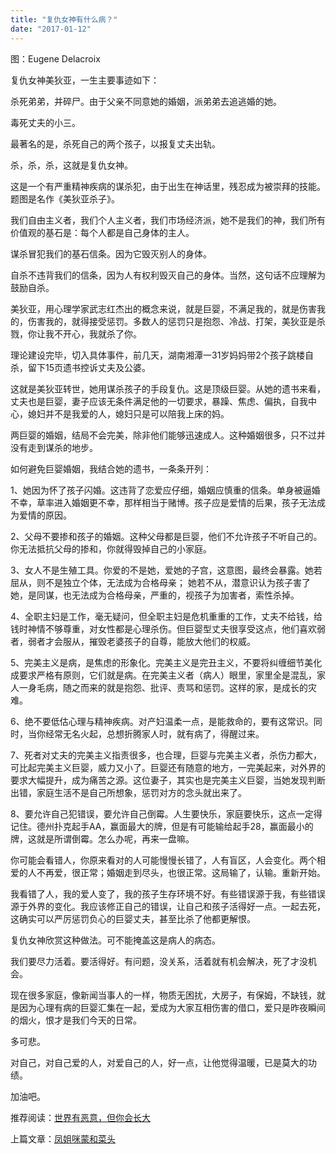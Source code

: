 ```yaml
---
title: "复仇女神有什么病？"
date: "2017-01-12"
---
```


图：Eugene Delacroix

复仇女神美狄亚，一生主要事迹如下：

杀死弟弟，并碎尸。由于父亲不同意她的婚姻，派弟弟去追逃婚的她。

毒死丈夫的小三。  

最著名的是，杀死自己的两个孩子，以报复丈夫出轨。

杀，杀，杀，这就是复仇女神。

这是一个有严重精神疾病的谋杀犯，由于出生在神话里，残忍成为被崇拜的技能。题图是名作《美狄亚杀子》。

我们自由主义者，我们个人主义者，我们市场经济派，她不是我们的神，我们所有价值观的基石是：每个人都是自己身体的主人。

谋杀冒犯我们的基石信条。因为它毁灭别人的身体。

自杀不违背我们的信条，因为人有权利毁灭自己的身体。当然，这句话不应理解为鼓励自杀。

美狄亚，用心理学家武志红杰出的概念来说，就是巨婴，不满足我的，就是伤害我的，伤害我的，就得接受惩罚。多数人的惩罚只是抱怨、冷战、打架，美狄亚是杀戮，你让我不开心，我就杀了你。

理论建设完毕，切入具体事件，前几天，湖南湘潭一31岁妈妈带2个孩子跳楼自杀，留下15页遗书控诉丈夫及公婆。

这就是美狄亚转世，她用谋杀孩子的手段复仇。这是顶级巨婴。从她的遗书来看，丈夫也是巨婴，妻子应该无条件满足他的一切要求，暴躁、焦虑、偏执，自我中心，媳妇并不是我爱的人，媳妇只是可以陪我上床的妈。

两巨婴的婚姻，结局不会完美，除非他们能够迅速成人。这种婚姻很多，只不过并没有走到谋杀的地步。

如何避免巨婴婚姻，我结合她的遗书，一条条开列：

1、她因为怀了孩子闪婚。这违背了恋爱应仔细，婚姻应慎重的信条。单身被逼婚不幸，草率进入婚姻更不幸，那样相当于赌博。孩子应是爱情的后果，孩子无法成为爱情的原因。

2、父母不要掺和孩子的婚姻。这种父母都是巨婴，他们不允许孩子不听自己的。你无法抵抗父母的掺和，你就得毁掉自己的小家庭。

3、女人不是生殖工具。你爱的不是她，爱她的子宫，这意图，最终会暴露。她若屈从，则不是独立个体，无法成为合格母亲； 她若不从，潜意识认为孩子害了她，是同谋，也无法成为合格母亲，严重的，视孩子为加害者，索性杀掉。

4、全职主妇是工作，毫无疑问，但全职主妇是危机重重的工作，丈夫不给钱，给钱时神情不够尊重，对女性都是心理杀伤。但巨婴型丈夫很享受这点，他们喜欢弱者，弱者才会服从，摧毁老婆孩子的自尊，能放大他们的权威。

5、完美主义是病，是焦虑的形象化。完美主义是完丑主义，不要将纠缠细节美化成要求严格有原则，它们就是病。在完美主义者（病人）眼里，家里全是混乱，家人一身毛病，随之而来的就是抱怨、批评、责骂和惩罚。这样的家，是成长的灾难。  

6、绝不要低估心理与精神疾病。对产妇温柔一点，是能救命的，要有这常识。同时，当你经常无名火起，总想折腾家人时，就有病了，得醒过来。

7、死者对丈夫的完美主义指责很多，也合理，巨婴与完美主义者，杀伤力都大，可比起完美主义巨婴，威力又小了。巨婴还有随意的地方，一完美起来，对外界的要求大幅提升，成为痛苦之源。这位妻子，其实也是完美主义巨婴，当她发现判断出错，家庭生活不是自己所想象，惩罚对方的念头就出来了。

8、要允许自己犯错误，要允许自己倒霉。人生要快乐，家庭要快乐，这点一定得记住。德州扑克起手AA，赢面最大的牌，但是有可能输给起手28，赢面最小的牌，这就是所谓倒霉。怎么办呢，再来一盘嘛。

你可能会看错人，你原来看对的人可能慢慢长错了，人有盲区，人会变化。两个相爱的人不再爱，很正常；婚姻走到尽头，也很正常。这局输了，认输。重新开始。

我看错了人，我的爱人变了，我的孩子生存环境不好。有些错误源于我，有些错误源于外界的变化。我应该修正自己的错误，让自己和孩子活得好一点。一起去死，这确实可以严厉惩罚负心的巨婴丈夫，甚至比杀了他都更解恨。

复仇女神欣赏这种做法。可不能掩盖这是病人的病态。  

我们要尽力活着。要活得好。有问题，没关系，活着就有机会解决，死了才没机会。

现在很多家庭，像新闻当事人的一样，物质无困扰，大房子，有保姆，不缺钱，就是因为心理有病的巨婴汇集在一起，爱成为大家互相伤害的借口，爱只是昨夜瞬间的烟火，恨才是我们今天的日常。

多可悲。

对自己，对自己爱的人，对爱自己的人，好一点，让他觉得温暖，已是莫大的功绩。

加油吧。

推荐阅读：[世界有恶意，但你会长大](http://mp.weixin.qq.com/s?__biz=MjM5NDU0Mjk2MQ==&mid=2651622603&idx=1&sn=cf042a4df21f089209800fe3254e0352&chksm=bd7e08d58a0981c3d7a7d0c0a4784125c0a6f3b8657b2eee00f06d439e95334effcbcc114253&scene=21#wechat_redirect)

上篇文章：[凤姐咪蒙和菜头](http://mp.weixin.qq.com/s?__biz=MjM5NDU0Mjk2MQ==&mid=2651622677&idx=1&sn=b0ce46928065db3e370fd5d29e28df4b&chksm=bd7e090b8a09801de284af5f359294271bb5539596fec00417a9f4fad991ce4948abc37c9574&scene=21#wechat_redirect)
